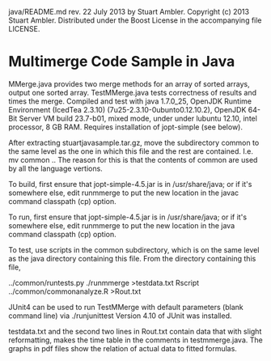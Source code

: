 java/README.md rev. 22 July 2013 by Stuart Ambler.
Copyright (c) 2013 Stuart Ambler.
Distributed under the Boost License in the accompanying file LICENSE.

# Multimerge Code Sample in Java

MMerge.java provides two merge methods for an array of sorted arrays, output
one sorted array.  TestMMerge.java tests correctness of results and times
the merge.  Compiled and test with java 1.7.0_25, OpenJDK Runtime Environment
(IcedTea 2.3.10) (7u25-2.3.10-0ubunto0.12.10.2), OpenJDK 64-Bit Server VM build
23.7-b01, mixed mode, under under lubuntu 12.10, intel processor, 8 GB RAM.
Requires installation of jopt-simple (see below).

After extracting stuartjavasample.tar.gz, move the subdirectory common to the
same level as the one in which this file and the rest are contained.  I.e.
mv common ..
The reason for this is that the contents of common are used by all the language
vertions.

To build, first ensure that jopt-simple-4.5.jar is in /usr/share/java; or if
it's somewhere else, edit runmmerge to put the new location in the javac
command classpath (cp) option.

To run, first ensure that jopt-simple-4.5.jar is in /usr/share/java; or if it's
somewhere else, edit runmmerge to put the new location in the java command
classpath (cp) option.

To test, use scripts in the common subdirectory, which is on the same level as
the java directory containing this file.  From the directory containing this
file,

../common/runtests.py ./runmmerge >testdata.txt
Rscript ../common/commonanalyze.R >Rout.txt

JUnit4 can be used to run TestMMerge with default parameters (blank
command line) via ./runjunittest   Version 4.10 of JUnit was installed.

testdata.txt and the second two lines in Rout.txt contain data that with
slight reformatting, makes the time table in the comments in testmmerge.java.
The graphs in pdf files show the relation of actual data to fitted formulas.
